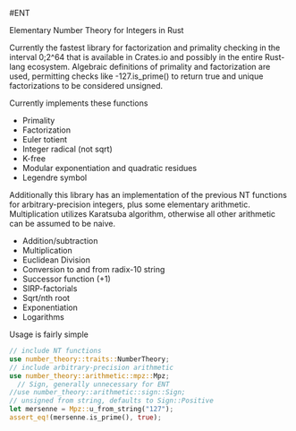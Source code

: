 #ENT

Elementary Number Theory for Integers in Rust

Currently the fastest library for factorization and primality checking in the interval 0;2^64 that is available in Crates.io and possibly in the entire Rust-lang ecosystem. Algebraic definitions of primality and factorization are used, permitting checks like -127.is_prime() to return true and unique factorizations to be considered unsigned.



Currently implements these functions

- Primality
- Factorization
- Euler totient
- Integer radical (not sqrt)
- K-free
- Modular exponentiation and quadratic residues
- Legendre symbol

 Additionally this library has an implementation of the previous NT functions for arbitrary-precision integers, plus some elementary arithmetic. Multiplication utilizes Karatsuba algorithm, otherwise all other arithmetic can be assumed to be naive. 
 
 - Addition/subtraction
 - Multiplication
 - Euclidean Division
 - Conversion to and from radix-10 string
 - Successor function (+1)
 - SIRP-factorials
 - Sqrt/nth root
 - Exponentiation
 - Logarithms

Usage is fairly simple
 ```rust
 // include NT functions
 use number_theory::traits::NumberTheory;  
 // include arbitrary-precision arithmetic
 use number_theory::arithmetic::mpz::Mpz;
   // Sign, generally unnecessary for ENT
 //use number_theory::arithmetic::sign::Sign; 
 // unsigned from string, defaults to Sign::Positive
 let mersenne = Mpz::u_from_string("127"); 
 assert_eq!(mersenne.is_prime(), true);
 ```
